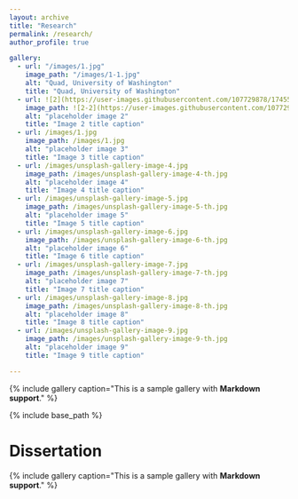 ```yaml
---
layout: archive
title: "Research"
permalink: /research/
author_profile: true

gallery:
  - url: "/images/1.jpg"
    image_path: "/images/1-1.jpg"
    alt: "Quad, University of Washington"
    title: "Quad, University of Washington"
  - url: ![2](https://user-images.githubusercontent.com/107729878/174556633-9897f1ac-9e97-4242-b113-6272f99d8078.jpg)
    image_path: ![2-2](https://user-images.githubusercontent.com/107729878/174556668-8c921149-1136-4467-8962-57494d920606.jpg)
    alt: "placeholder image 2"
    title: "Image 2 title caption"
  - url: /images/1.jpg
    image_path: /images/1.jpg
    alt: "placeholder image 3"
    title: "Image 3 title caption"
  - url: /images/unsplash-gallery-image-4.jpg
    image_path: /images/unsplash-gallery-image-4-th.jpg
    alt: "placeholder image 4"
    title: "Image 4 title caption"    
  - url: /images/unsplash-gallery-image-5.jpg
    image_path: /images/unsplash-gallery-image-5-th.jpg
    alt: "placeholder image 5"
    title: "Image 5 title caption" 
  - url: /images/unsplash-gallery-image-6.jpg
    image_path: /images/unsplash-gallery-image-6-th.jpg
    alt: "placeholder image 6"
    title: "Image 6 title caption" 
  - url: /images/unsplash-gallery-image-7.jpg
    image_path: /images/unsplash-gallery-image-7-th.jpg
    alt: "placeholder image 7"
    title: "Image 7 title caption" 
  - url: /images/unsplash-gallery-image-8.jpg
    image_path: /images/unsplash-gallery-image-8-th.jpg
    alt: "placeholder image 8"
    title: "Image 8 title caption" 
  - url: /images/unsplash-gallery-image-9.jpg
    image_path: /images/unsplash-gallery-image-9-th.jpg
    alt: "placeholder image 9"
    title: "Image 9 title caption" 

---
```


{% include gallery caption="This is a sample gallery with **Markdown support**." %}

{% include base_path %}

Dissertation
======


{% include gallery caption="This is a sample gallery with **Markdown support**." %}
